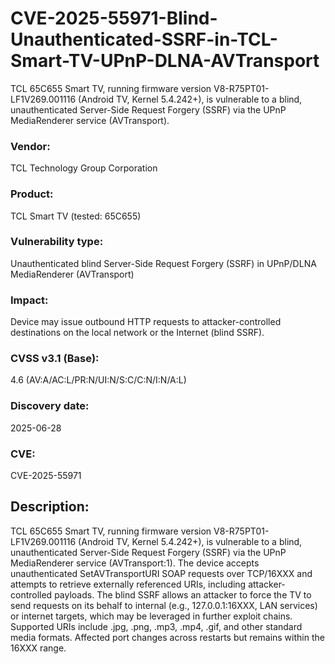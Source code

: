 # CVE-2025-55971-Blind-Unauthenticated-SSRF-in-TCL-Smart-TV-UPnP-DLNA-AVTransport
TCL 65C655 Smart TV, running firmware version V8-R75PT01-LF1V269.001116 (Android TV, Kernel 5.4.242+), is vulnerable to a blind, unauthenticated Server-Side Request Forgery (SSRF) via the UPnP MediaRenderer service (AVTransport).

### Vendor: 
TCL Technology Group Corporation

### Product: 
TCL Smart TV (tested: 65C655)

### Vulnerability type: 
Unauthenticated blind Server-Side Request Forgery (SSRF) in UPnP/DLNA MediaRenderer (AVTransport)

### Impact: 
Device may issue outbound HTTP requests to attacker-controlled destinations on the local network or the Internet (blind SSRF).

### CVSS v3.1 (Base): 
4.6 (AV:A/AC:L/PR:N/UI:N/S:C/C:N/I:N/A:L)

### Discovery date: 
2025-06-28

### CVE: 
CVE-2025-55971

## Description: 
TCL 65C655 Smart TV, running firmware version V8-R75PT01-LF1V269.001116 (Android TV, Kernel 5.4.242+), is vulnerable to a blind, unauthenticated Server-Side Request Forgery (SSRF) via the UPnP MediaRenderer service (AVTransport:1). The device accepts unauthenticated SetAVTransportURI SOAP requests over TCP/16XXX and attempts to retrieve externally referenced URIs, including attacker-controlled payloads. The blind SSRF allows an attacker to force the TV to send requests on its behalf to internal (e.g., 127.0.0.1:16XXX, LAN services) or internet targets, which may be leveraged in further exploit chains. Supported URIs include .jpg, .png, .mp3, .mp4, .gif, and other standard media formats. Affected port changes across restarts but remains within the 16XXX range.
